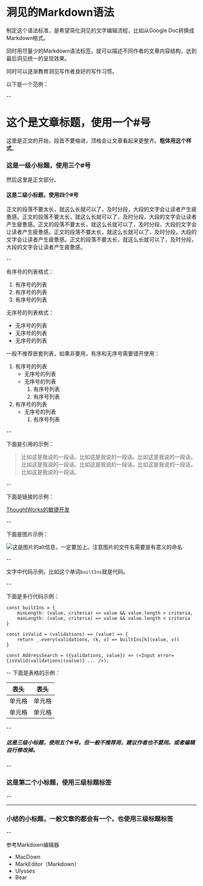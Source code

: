 # 洞见的Markdown语法

制定这个语法标准，是希望简化洞见的文字编辑流程，比如从Google Doc转换成Markdown格式。

同时用尽量少的Markdown语法标签，就可以描述不同作者的文章内容结构，达到最后洞见统一的呈现效果。

同时可以逐渐教育洞见写作者良好的写作习惯。

以下是一个范例：

--

# 这个是文章标题，使用一个#号

这里是正文的开始，段首不要缩进，顶格会让文章看起来更整齐。**粗体用这个样式**。

### 这是一级小标题，使用三个#号

然后这里是正文部分。

#### 这是二级小标题，使用四个#号

正文的段落不要太长，就这么长就可以了，及时分段，大段的文字会让读者产生疲惫感。正文的段落不要太长，就这么长就可以了，及时分段，大段的文字会让读者产生疲惫感。正文的段落不要太长，就这么长就可以了，及时分段，大段的文字会让读者产生疲惫感。正文的段落不要太长，就这么长就可以了，及时分段，大段的文字会让读者产生疲惫感。正文的段落不要太长，就这么长就可以了，及时分段，大段的文字会让读者产生疲惫感。

--

有序号的列表格式：

1. 有序号的列表
2. 有序号的列表
3. 有序号的列表 

无序号的列表格式：

* 无序号的列表
* 无序号的列表
* 无序号的列表


一般不推荐嵌套列表，如果非要用，有序和无序号需要错开使用：

1. 有序号的列表
	* 无序号的列表
	* 无序号的列表
		1. 有序号列表
		2. 有序号列表
2. 有序号的列表
	* 无序号的列表
		1. 有序号列表

-- 

下面是引用的示例：

> 比如这是我说的一段话。比如这是我说的一段话。比如这是我说的一段话。比如这是我说的一段话。比如这是我说的一段话。比如这是我说的一段话。比如这是我说的一段话。

--

下面是链接的示例：

[ThoughtWorks的敏捷开发](https://insights.thoughtworks.cn/agile-development-thoughtworks/)

--

下面是图片示例：

![这是图片的alt信息，一定要加上。注意图片的文件名需要是有意义的命名](https://insights.thoughtworks.cn/wp-content/uploads/2020/04/1-remote-cooperation.jpg)

-- 

文字中代码示例，比如这个单词`builtIns`就是代码。

--

下面是多行代码示例：

```
const builtIns = {
    minLength: (value, criteria) => value && value.length > criteria,
    maxLength: (value, criteria) => value && value.length < criteria
}

const isValid = (validations) => (value) => {
    return _.every(validations, (k, v) => builtIns[k](value, v))
}

const AddressSearch = ({validations, value}) => (<Input error={isValid(validations)(value)} ... />);
```

--
下面是表格的示例：

|  表头   | 表头  |
|  ----  | ----  |
| 单元格  | 单元格 |
| 单元格  | 单元格 |
--

##### 这是三级小标题，使用五个#号。但一般不推荐用，建议作者也不要用。或者编辑自行修改掉。

--

### 这是第二个小标题，使用三级标题标签

--

****

### 小结的小标题，一般文章的都会有一个，也使用三级标题标签

--

参考Markdown编辑器
* MacDown
* MarkEditor（Markdown）
* Ulysses
* Bear
